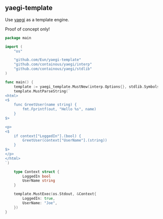 ## yaegi-template
Use [yaegi](https://github.com/containous/yaegi) as a template engine.

Proof of concept only!
```go
package main

import (
	"os"

	"github.com/Eun/yaegi-template"
	"github.com/containous/yaegi/interp"
	"github.com/containous/yaegi/stdlib"
)

func main() {
	template := yaegi_template.MustNew(interp.Options{}, stdlib.Symbols)
	template.MustParseString(`
<html>
<$
	func GreetUser(name string) {
		fmt.Fprintf(out, "Hello %s", name)
	}
$>

<p>
<$
	if context["LoggedIn"].(bool) {
		GreetUser(context["UserName"].(string))
	}
$>
</p>
</html>
`)

	type Context struct {
		LoggedIn bool
		UserName string
	}

	template.MustExec(os.Stdout, &Context{
		LoggedIn: true,
		UserName: "Joe",
	})
}
```